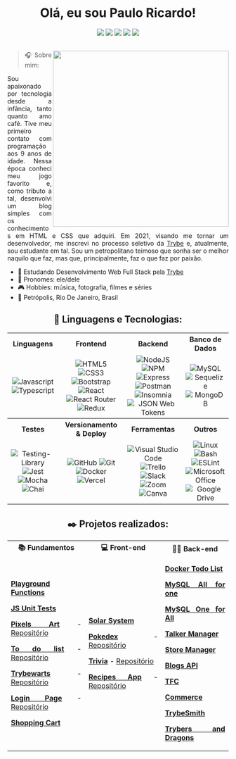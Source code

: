 <div align="center"><h1>  Olá, eu sou Paulo Ricardo! </h1></div>

<!-- Contato -->
<div align="center">
  <a href="https://www.linkedin.com/in/pauloricardosb/" target="_blank"><img src="https://img.shields.io/badge/-LinkedIn-%230077B5?style=for-the-badge&logo=linkedin&logoColor=white" target="_blank"></a> 
  <a href="mailto:pauloricardosbarboza@gmail.com" target="_blank"><img src="https://img.shields.io/badge/Gmail-D14836?style=for-the-badge&logo=gmail&logoColor=white"></a>
  <a href="https://api.whatsapp.com/send?phone=5524992140588" target="_blank"><img src="https://img.shields.io/badge/WhatsApp-25D366?style=for-the-badge&logo=whatsapp&logoColor=white"></a>
  <a href="https://t.me/pauloricardosb" target="_blank"><img src="https://img.shields.io/badge/Telegram-2CA5E0?style=for-the-badge&logo=telegram&logoColor=white"></a>
  <a href="https://www.instagram.com/pauloricardosb/" target="_blank"><img src="https://img.shields.io/badge/-Instagram-%23E4405F?style=for-the-badge&logo=instagram&logoColor=white" target="_blank"></a>
</div>
<br>

<div align="justify">
 <img align="right" src="https://raw.githubusercontent.com/MicaelliMedeiros/micaellimedeiros/master/image/computer-illustration.png" width="400px">
 
> 🎧   Sobre mim:
 
  <p> Sou apaixonado por tecnologia desde a infância, tanto quanto amo café. Tive meu primeiro contato com programação aos 9 anos de idade. Nessa época conheci meu jogo favorito e, como tributo a tal, desenvolvi um blog simples com os conhecimentos em HTML e CSS que adquiri. Em 2021, visando me tornar um desenvolvedor, me inscrevi no processo seletivo da <a href="https://www.betrybe.com/">Trybe</a> e, atualmente, sou estudante em tal. Sou um petropolitano teimoso que sonha ser o melhor naquilo que faz, mas que, principalmente, faz o que faz por paixão. </p>

</div>

- 🌱 Estudando Desenvolvimento Web Full Stack pela [Trybe](https://www.betrybe.com/)
- 👩 Pronomes: ele/dele
- 🎮 Hobbies: música, fotografia, filmes e séries
- 📍 Petrópolis, Rio De Janeiro, Brasil

##

<div align="center">

<h2 align="center"> 🦄   Linguagens e Tecnologias:  </h2>
 
<table>
<tr>
  <th>Linguagens</th>
  <th>Frontend</th>
  <th>Backend</th>
  <th>Banco de Dados</th>
</tr>
<tr>
  <td align="center" >
    <img alt="Javascript" src="https://img.shields.io/badge/javascript-%23323330.svg?style=for-the-badge&logo=javascript&logoColor=%23F7DF1E">
    <img alt="Typescript" src="https://img.shields.io/badge/typescript-%23007ACC.svg?style=for-the-badge&logo=typescript&logoColor=white"> 
  </td>
  <td align="center" >
    <img alt="HTML5" src="https://img.shields.io/badge/html5-%23E34F26.svg?style=for-the-badge&logo=html5&logoColor=white">
    <img alt="CSS3" src="https://img.shields.io/badge/css3-%231572B6.svg?style=for-the-badge&logo=css3&logoColor=white"> 
    <img alt="Bootstrap" src="https://img.shields.io/badge/bootstrap-%23563D7C.svg?style=for-the-badge&logo=bootstrap&logoColor=white">
    <img alt="React" src="https://img.shields.io/badge/react-%2320232a.svg?style=for-the-badge&logo=react&logoColor=%2361DAFB">
    <img alt="React Router" src="https://img.shields.io/badge/React_Router-CA4245?style=for-the-badge&logo=react-router&logoColor=white">
    <img alt="Redux" src="https://img.shields.io/badge/redux-%23593d88.svg?style=for-the-badge&logo=redux&logoColor=white">
  </td>
  <td align="center" >
    <img alt="NodeJS" src="https://img.shields.io/badge/node.js-6DA55F?style=for-the-badge&logo=node.js&logoColor=white"> 
    <img alt="NPM" src="https://img.shields.io/badge/NPM-%23000000.svg?style=for-the-badge&logo=npm&logoColor=white">
    <img alt="Express" src="https://img.shields.io/badge/Express.js-404D59?style=for-the-badge"> 
    <img alt="Postman" src="https://img.shields.io/badge/Postman-FF6C37.svg?style=for-the-badge&logo=Postman&logoColor=white">
    <img alt="Insomnia" src="https://img.shields.io/badge/Insomnia-4000BF.svg?style=for-the-badge&logo=Insomnia&logoColor=white">
    <img alt="JSON Web Tokens" src="https://img.shields.io/badge/JSON%20Web%20Tokens-000000.svg?style=for-the-badge&logo=JSON-Web-Tokens&logoColor=white"> 
  </td>
  <td align="center" >
    <img alt="MySQL" src="https://img.shields.io/badge/mysql-%2300f.svg?style=for-the-badge&logo=mysql&logoColor=white"> 
    <img alt="Sequelize" src="https://img.shields.io/badge/Sequelize-52B0E7?style=for-the-badge&logo=Sequelize&logoColor=white">
    <img alt="MongoDB" src="https://img.shields.io/badge/MongoDB-%234ea94b.svg?style=for-the-badge&logo=mongodb&logoColor=white"> 
  </td>
<tr>
  
<tr>
  <th>Testes</th>
  <th>Versionamento & Deploy</th>
  <th>Ferramentas</th>
  <th>Outros</th>
</tr>
</tr>
  <td align="center" >
    <img alt="Testing-Library" src="https://img.shields.io/badge/-TestingLibrary-%23E33332?style=for-the-badge&logo=testing-library&logoColor=white">
    <img alt="Jest" src="https://img.shields.io/badge/-jest-%23C21325?style=for-the-badge&logo=jest&logoColor=white"> 
    <img alt="Mocha" src="https://img.shields.io/badge/-mocha-%238D6748?style=for-the-badge&logo=mocha&logoColor=white"> 
    <img alt="Chai" src="https://img.shields.io/badge/Chai-A30701.svg?style=for-the-badge&logo=Chai&logoColor=white"> 
  </td>
  <td align="center">
    <img alt="GitHub" src="https://img.shields.io/badge/github-%23121011.svg?style=for-the-badge&logo=github&logoColor=white">
    <img alt="Git" src="https://img.shields.io/badge/git-%23F05033.svg?style=for-the-badge&logo=git&logoColor=white">
    <img alt="Docker" src="https://img.shields.io/badge/docker-%230db7ed.svg?style=for-the-badge&logo=docker&logoColor=white">
    <img alt="Vercel" src="https://img.shields.io/badge/Vercel-000000.svg?style=for-the-badge&logo=Vercel&logoColor=white">
  </td>
  <td align="center" >
    <img alt="Visual Studio Code" src="https://img.shields.io/badge/Visual%20Studio%20Code-0078d7.svg?style=for-the-badge&logo=visual-studio-code&logoColor=white">
    <img alt="Trello" src="https://img.shields.io/badge/Trello-%23026AA7.svg?style=for-the-badge&logo=Trello&logoColor=white">
    <img alt="Slack" src="https://img.shields.io/badge/Slack-4A154B?style=for-the-badge&logo=slack&logoColor=white">
    <img alt="Zoom" src="https://img.shields.io/badge/Zoom-2D8CFF.svg?style=for-the-badge&logo=Zoom&logoColor=white">
    <img alt="Canva" src="https://img.shields.io/badge/Canva-%2300C4CC.svg?style=for-the-badge&logo=Canva&logoColor=white"> 
  </td>
  <td align="center" >
    <img alt="Linux" src="https://img.shields.io/badge/Linux-FCC624?style=for-the-badge&logo=linux&logoColor=black">
    <img alt="Bash" src="https://img.shields.io/badge/GNU%20Bash-4EAA25?style=for-the-badge&logo=GNU%20Bash&logoColor=white"> 
    <img alt="ESLint" src="https://img.shields.io/badge/ESLint-4B3263?style=for-the-badge&logo=eslint&logoColor=white">
    <img alt="Microsoft Office" src="https://img.shields.io/badge/Microsoft%20Office-D83B01.svg?style=for-the-badge&logo=Microsoft-Office&logoColor=white"> 
    <img alt="Google Drive" src="https://img.shields.io/badge/Google%20Drive-4285F4.svg?style=for-the-badge&logo=Google-Drive&logoColor=white">  
  </td>
</tr>
  
</table>
</div>
               
##

<h2 align="center"> ✒️ Projetos realizados:  </h2>

<div align="center">
<table>
  <tr>
  <th>📚 Fundamentos</th>
  <th>💻 Front-end</th>
  <th>👩‍🍳 Back-end</th>
  </tr>
<td align="justify" >


**[Playground Functions](https://github.com/pauloricardosb/playground-functions-project)**

**[JS Unit Tests](https://github.com/pauloricardosb/js-unit-tests-project)**

**[Pixels Art](https://pixel-art-project-nine.vercel.app/)** - [Repositório](https://github.com/pauloricardosb/pixel-art-project)
   
**[To do list](https://todo-list-project-beta.vercel.app/)** - [Repositório](https://github.com/pauloricardosb/project-todo-list-project)
   
**[Trybewarts](https://trybewarts-project-psi.vercel.app/)** - [Repositório](https://github.com/pauloricardosb/trybewarts-project)
  
**[Login Page](https://login-page-project.vercel.app/)** - [Repositório](https://github.com/pauloricardosb/login-page-project)

**[Shopping Cart](https://github.com/pauloricardosb/shopping-cart-project)**

</td>
  
<td align="justify" >
  
**[Solar System](https://github.com/pauloricardosb/solar-system-project)**
  
**[Pokedex](https://pokedex-project-jet.vercel.app/)** - [Repositório](https://github.com/pauloricardosb/pokedex-project)
 
**[Trivia](https://trivia-project-pi.vercel.app/)** - [Repositório](https://github.com/pauloricardosb/trivia-project)

**[Recipes App](https://recipes-app-project-umber.vercel.app/)** - [Repositório](https://github.com/pauloricardosb/recipes-app-project)

</td>

<td align="justify" >

**[Docker Todo List](https://github.com/pauloricardosb/docker-todo-list-project)** 

**[MySQL All for one](https://github.com/pauloricardosb/all-for-one-project)**

**[MySQL One for All](https://github.com/pauloricardosb/one-for-all-project)**

**[Talker Manager](https://github.com/pauloricardosb/talker-manager-project)**

**[Store Manager](https://github.com/pauloricardosb/store-manager-project)** 

**[Blogs API](https://github.com/pauloricardosb/blogs-api-project)**

**[TFC](https://github.com/pauloricardosb/tfc-project)**

**[Commerce](https://github.com/pauloricardosb/commerce-project)**
 
**[TrybeSmith](https://github.com/pauloricardosb/trybesmith-project)**
  
**[Trybers and Dragons](https://github.com/pauloricardosb/trybers-and-dragons-project)**

</td>
</table>
<div align="center">

